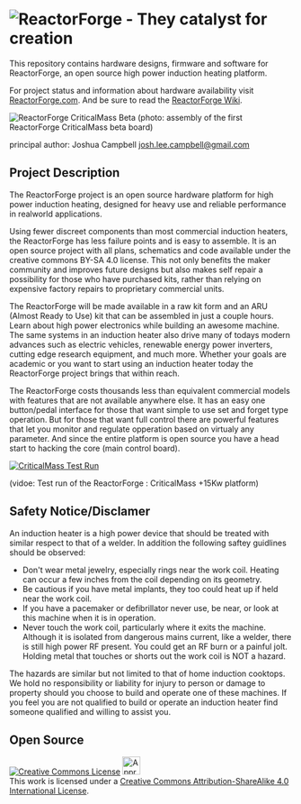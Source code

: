 ![ReactorForge - They catalyst for creation](https://raw.github.com/joshcam/ReactorForge/master/doc/images/RF_logo_2_transparent.png)
============

This repository contains hardware designs, firmware and software for ReactorForge, an open source high power induction heating platform.

For project status and information about hardware availability visit [ReactorForge.com](http://reactorforge.com/). And be sure to read the [ReactorForge Wiki](https://github.com/joshcam/ReactorForge/wiki).

![ReactorForge CriticalMass Beta](https://raw.github.com/joshcam/ReactorForge/master/doc/images/beta_assembly.png)
(photo: assembly of the first ReactorForge CriticalMass beta board)

principal author: Joshua Campbell josh.lee.campbell@gmail.com

## Project Description
The ReactorForge project is an open source hardware platform for high power induction heating, designed for heavy use and reliable performance in realworld applications.

Using fewer discreet components than most commercial induction heaters, the ReactorForge has less failure points and is easy to assemble. It is an open source project with all plans, schematics and code available under the creative commons BY-SA 4.0 license. This not only benefits the maker community and improves future designs but also makes self repair a possibility for those who have purchased kits, rather than relying on expensive factory repairs to proprietary commercial units.

The ReactorForge will be made available in a raw kit form and an ARU (Almost Ready to Use) kit that can be assembled in just a couple hours. Learn about high power electronics while building an awesome machine. The same systems in an induction heater also drive many of todays modern advances such as electric vehicles, renewable energy power inverters, cutting edge research equipment, and much more. Whether your goals are academic or you want to start using an induction heater today the ReactorForge project brings that within reach.

The ReactorForge costs thousands less than equivalent commercial models with features that are not available anywhere else. It has an easy one button/pedal interface for those that want simple to use set and forget type operation. But for those that want full control there are powerful features that let you monitor and regulate opperation based on virtualy any parameter. And since the entire platform is open source you have a head start to hacking the core (main control board).

[![CriticalMass Test Run](http://img.youtube.com/vi/C8s0zIcqVfk/0.jpg)](http://www.youtube.com/watch?v=C8s0zIcqVfk)

(vidoe: Test run of the ReactorForge : CriticalMass +15Kw platform)

## Safety Notice/Disclamer
An induction heater is a high power device that should be treated with similar respect to that of a welder. In addition the following saftey guidlines should be observed:

* Don't wear metal jewelry, especially rings near the work coil. Heating can occur a few inches from the coil depending on its geometry.
* Be cautious if you have metal implants, they too could heat up if held near the work coil.
* If you have a pacemaker or defibrillator never use, be near, or look at this machine when it is in operation.
* Never touch the work coil, particularly where it exits the machine. Although it is isolated from dangerous mains current, like a welder, there is still high power RF present. You could get an RF burn or a painful jolt. Holding metal that touches or shorts out the work coil is NOT a hazard.

The hazards are similar but not limited to that of home induction cooktops. We hold no responsibility or liability for injury to person or damage to property should you choose to build and operate one of these machines. If you feel you are not qualified to build or operate an induction heater find someone qualified and willing to assist you.

## Open Source
<a rel="license" href="http://creativecommons.org/licenses/by-sa/4.0/"><img alt="Creative Commons License" style="border-width:0" src="http://i.creativecommons.org/l/by-sa/4.0/88x31.png" /></a>  <a rel="license" href="http://creativecommons.org/freeworks"><img alt="Approved for Free Cultural Works" style="border-width:0" height="32" width="32" src="http://creativecommons.org/images/deed/seal.png" /></a><br />This work is licensed under a <a rel="license" href="http://creativecommons.org/licenses/by-sa/4.0/">Creative Commons Attribution-ShareAlike 4.0 International License</a>.


